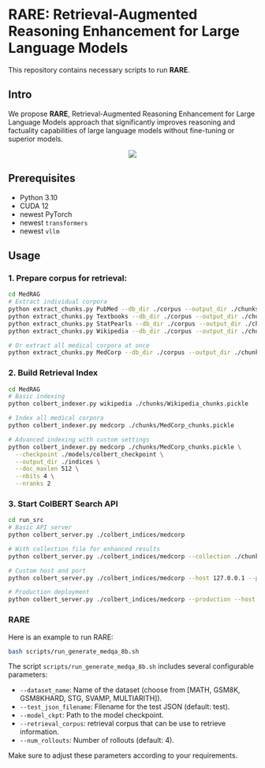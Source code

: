 # RARE: Retrieval-Augmented Reasoning Enhancement for Large Language Models

This repository contains necessary scripts to run **RARE**.

[//]: # (> Link to paper: https://huggingface.co/papers/2408.06195, https://arxiv.org/abs/2408.06195 )

## Intro 

We propose **RARE**, Retrieval-Augmented Reasoning Enhancement for Large Language Models approach that significantly improves reasoning and factuality capabilities of large language models without fine-tuning or superior models.

<p align="center">
  <img src="assets/img.png">
</p>

## Prerequisites

- Python 3.10
- CUDA 12
- newest PyTorch
- newest `transformers`
- newest `vllm`

## Usage

### 1. Prepare corpus for retrieval:

```bash
cd MedRAG
# Extract individual corpora
python extract_chunks.py PubMed --db_dir ./corpus --output_dir ./chunks
python extract_chunks.py Textbooks --db_dir ./corpus --output_dir ./chunks
python extract_chunks.py StatPearls --db_dir ./corpus --output_dir ./chunks
python extract_chunks.py Wikipedia --db_dir ./corpus --output_dir ./chunks

# Or extract all medical corpora at once
python extract_chunks.py MedCorp --db_dir ./corpus --output_dir ./chunks
```

### 2. Build Retrieval Index
```bash
cd MedRAG
# Basic indexing
python colbert_indexer.py wikipedia ./chunks/Wikipedia_chunks.pickle

# Index all medical corpora
python colbert_indexer.py medcorp ./chunks/MedCorp_chunks.pickle

# Advanced indexing with custom settings
python colbert_indexer.py medcorp ./chunks/MedCorp_chunks.pickle \
  --checkpoint ./models/colbert_checkpoint \
  --output_dir ./indices \
  --doc_maxlen 512 \
  --nbits 4 \
  --nranks 2
 ```

### 3. Start ColBERT Search API
```bash
cd run_src
# Basic API server
python colbert_server.py ./colbert_indices/medcorp

# With collection file for enhanced results
python colbert_server.py ./colbert_indices/medcorp --collection ./chunks/MedCorp_chunks.pickle

# Custom host and port
python colbert_server.py ./colbert_indices/medcorp --host 127.0.0.1 --port 8080

# Production deployment
python colbert_server.py ./colbert_indices/medcorp --production --host 0.0.0.0 --port 80
 ```


### RARE

Here is an example to run RARE:

```bash
bash scripts/run_generate_medqa_8b.sh
```

The script `scripts/run_generate_medqa_8b.sh` includes several configurable parameters:
- `--dataset_name`: Name of the dataset (choose from [MATH, GSM8K, GSM8KHARD, STG, SVAMP, MULTIARITH]).
- `--test_json_filename`: Filename for the test JSON (default: test).
- `--model_ckpt`: Path to the model checkpoint.
- `--retrieval_corpus`: retrieval corpus that can be use to retrieve information.
- `--num_rollouts`: Number of rollouts (default: 4).

Make sure to adjust these parameters according to your requirements.